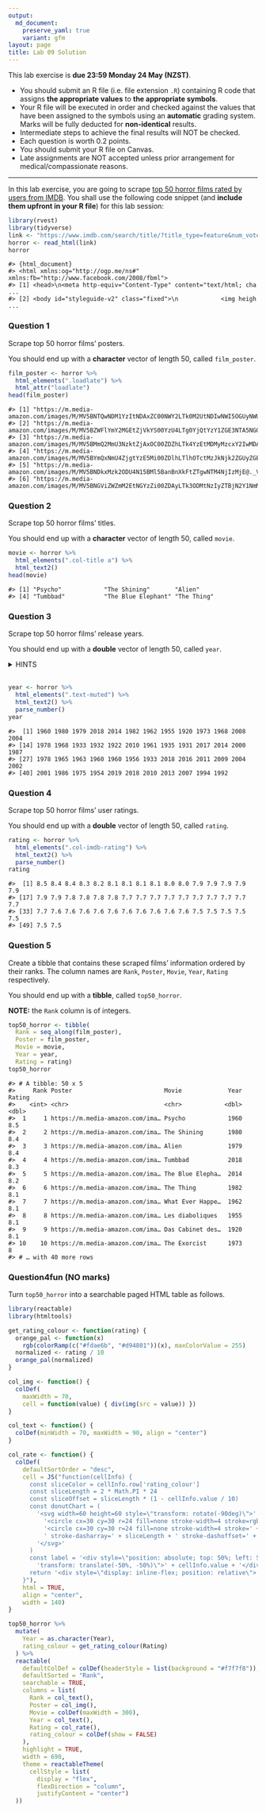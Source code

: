 ```yaml
---
output: 
  md_document:
    preserve_yaml: true
    variant: gfm
layout: page
title: Lab 09 Solution
---
```


This lab exercise is **due 23:59 Monday 24 May (NZST)**.

-   You should submit an R file (i.e. file extension `.R`) containing R
    code that assigns **the appropriate values** to **the appropriate
    symbols**.
-   Your R file will be executed in order and checked against the values
    that have been assigned to the symbols using an **automatic**
    grading system. Marks will be fully deducted for **non-identical**
    results.
-   Intermediate steps to achieve the final results will NOT be checked.
-   Each question is worth 0.2 points.
-   You should submit your R file on Canvas.
-   Late assignments are NOT accepted unless prior arrangement for
    medical/compassionate reasons.

------------------------------------------------------------------------

In this lab exercise, you are going to scrape [top 50 horror films rated
by users from
IMDB](https://www.imdb.com/search/title/?title_type=feature&num_votes=25000,&genres=horror&sort=user_rating,desc&view=simple&sort=user_rating).
You shall use the following code snippet (and **include them upfront in
your R file**) for this lab session:

``` r
library(rvest)
library(tidyverse)
link <- "https://www.imdb.com/search/title/?title_type=feature&num_votes=25000,&genres=horror&sort=user_rating,desc&view=simple&sort=user_rating"
horror <- read_html(link)
horror
```

    #> {html_document}
    #> <html xmlns:og="http://ogp.me/ns#" xmlns:fb="http://www.facebook.com/2008/fbml">
    #> [1] <head>\n<meta http-equiv="Content-Type" content="text/html; cha ...
    #> [2] <body id="styleguide-v2" class="fixed">\n            <img heigh ...

### Question 1

Scrape top 50 horror films’ posters.

You should end up with a **character** vector of length 50, called
`film_poster`.

``` r
film_poster <- horror %>% 
  html_elements(".loadlate") %>% 
  html_attr("loadlate")
head(film_poster)
```

    #> [1] "https://m.media-amazon.com/images/M/MV5BNTQwNDM1YzItNDAxZC00NWY2LTk0M2UtNDIwNWI5OGUyNWUxXkEyXkFqcGdeQXVyNzkwMjQ5NzM@._V1_UX34_CR0,0,34,50_AL_.jpg"
    #> [2] "https://m.media-amazon.com/images/M/MV5BZWFlYmY2MGEtZjVkYS00YzU4LTg0YjQtYzY1ZGE3NTA5NGQxXkEyXkFqcGdeQXVyMTQxNzMzNDI@._V1_UX34_CR0,0,34,50_AL_.jpg"
    #> [3] "https://m.media-amazon.com/images/M/MV5BMmQ2MmU3NzktZjAxOC00ZDZhLTk4YzEtMDMyMzcxY2IwMDAyXkEyXkFqcGdeQXVyNzkwMjQ5NzM@._V1_UX34_CR0,0,34,50_AL_.jpg"
    #> [4] "https://m.media-amazon.com/images/M/MV5BYmQxNmU4ZjgtYzE5Mi00ZDlhLTlhOTctMzJkNjk2ZGUyZGEwXkEyXkFqcGdeQXVyMzgxMDA0Nzk@._V1_UY50_CR0,0,34,50_AL_.jpg"
    #> [5] "https://m.media-amazon.com/images/M/MV5BNDkxMzk2ODU4N15BMl5BanBnXkFtZTgwNTM4NjIzMjE@._V1_UY50_CR0,0,34,50_AL_.jpg"                                
    #> [6] "https://m.media-amazon.com/images/M/MV5BNGViZWZmM2EtNGYzZi00ZDAyLTk3ODMtNzIyZTBjN2Y1NmM1XkEyXkFqcGdeQXVyNTAyODkwOQ@@._V1_UX34_CR0,0,34,50_AL_.jpg"

### Question 2

Scrape top 50 horror films’ titles.

You should end up with a **character** vector of length 50, called
`movie`.

``` r
movie <- horror %>% 
  html_elements(".col-title a") %>% 
  html_text2()
head(movie)
```

    #> [1] "Psycho"            "The Shining"       "Alien"            
    #> [4] "Tumbbad"           "The Blue Elephant" "The Thing"

### Question 3

Scrape top 50 horror films’ release years.

You should end up with a **double** vector of length 50, called `year`.

<details>
<summary>
HINTS
</summary>

1.  You may find one of [{readr}’s `parse_*()`
    functions](https://readr.tidyverse.org/reference/index.html#section-column-parsers)
    useful for extracting numbers.

</details>

<br>

``` r
year <- horror %>% 
  html_elements(".text-muted") %>% 
  html_text2() %>% 
  parse_number()
year
```

    #>  [1] 1960 1980 1979 2018 2014 1982 1962 1955 1920 1973 1968 2008 2004
    #> [14] 1978 1968 1933 1932 1922 2010 1961 1935 1931 2017 2014 2000 1987
    #> [27] 1978 1965 1963 1960 1960 1956 1933 2018 2016 2011 2009 2004 2002
    #> [40] 2001 1986 1975 1954 2019 2018 2010 2013 2007 1994 1992

### Question 4

Scrape top 50 horror films’ user ratings.

You should end up with a **double** vector of length 50, called
`rating`.

``` r
rating <- horror %>% 
  html_elements(".col-imdb-rating") %>% 
  html_text2() %>% 
  parse_number()
rating
```

    #>  [1] 8.5 8.4 8.4 8.3 8.2 8.1 8.1 8.1 8.1 8.0 8.0 7.9 7.9 7.9 7.9 7.9
    #> [17] 7.9 7.9 7.8 7.8 7.8 7.8 7.7 7.7 7.7 7.7 7.7 7.7 7.7 7.7 7.7 7.7
    #> [33] 7.7 7.6 7.6 7.6 7.6 7.6 7.6 7.6 7.6 7.6 7.6 7.5 7.5 7.5 7.5 7.5
    #> [49] 7.5 7.5

### Question 5

Create a tibble that contains these scraped films’ information ordered
by their ranks. The column names are `Rank`, `Poster`, `Movie`, `Year`,
`Rating` respectively.

You should end up with a **tibble**, called `top50_horror`.

**NOTE:** the `Rank` column is of integers.

``` r
top50_horror <- tibble(
  Rank = seq_along(film_poster),
  Poster = film_poster,
  Movie = movie,
  Year = year,
  Rating = rating)
top50_horror
```

    #> # A tibble: 50 x 5
    #>     Rank Poster                          Movie             Year Rating
    #>    <int> <chr>                           <chr>            <dbl>  <dbl>
    #>  1     1 https://m.media-amazon.com/ima… Psycho            1960    8.5
    #>  2     2 https://m.media-amazon.com/ima… The Shining       1980    8.4
    #>  3     3 https://m.media-amazon.com/ima… Alien             1979    8.4
    #>  4     4 https://m.media-amazon.com/ima… Tumbbad           2018    8.3
    #>  5     5 https://m.media-amazon.com/ima… The Blue Elepha…  2014    8.2
    #>  6     6 https://m.media-amazon.com/ima… The Thing         1982    8.1
    #>  7     7 https://m.media-amazon.com/ima… What Ever Happe…  1962    8.1
    #>  8     8 https://m.media-amazon.com/ima… Les diaboliques   1955    8.1
    #>  9     9 https://m.media-amazon.com/ima… Das Cabinet des…  1920    8.1
    #> 10    10 https://m.media-amazon.com/ima… The Exorcist      1973    8  
    #> # … with 40 more rows

### Question4fun (NO marks)

Turn `top50_horror` into a searchable paged HTML table as follows.

``` r
library(reactable)
library(htmltools)

get_rating_colour <- function(rating) {
  orange_pal <- function(x) 
    rgb(colorRamp(c("#fdae6b", "#d94801"))(x), maxColorValue = 255)
  normalized <- rating / 10
  orange_pal(normalized)
}

col_img <- function() {
  colDef(
    maxWidth = 70,
    cell = function(value) { div(img(src = value)) })
}

col_text <- function() {
  colDef(minWidth = 70, maxWidth = 90, align = "center")
}

col_rate <- function() {
  colDef(
    defaultSortOrder = "desc",
    cell = JS("function(cellInfo) {
      const sliceColor = cellInfo.row['rating_colour']
      const sliceLength = 2 * Math.PI * 24
      const sliceOffset = sliceLength * (1 - cellInfo.value / 10)
      const donutChart = (
        '<svg width=60 height=60 style=\"transform: rotate(-90deg)\">' +
          '<circle cx=30 cy=30 r=24 fill=none stroke-width=4 stroke=rgba(0,0,0,0.1)></circle>' +
          '<circle cx=30 cy=30 r=24 fill=none stroke-width=4 stroke=' + sliceColor +
          ' stroke-dasharray=' + sliceLength + ' stroke-dashoffset=' + sliceOffset + '></circle>' +
        '</svg>'
      )
      const label = '<div style=\"position: absolute; top: 50%; left: 50%; ' +
        'transform: translate(-50%, -50%)\">' + cellInfo.value + '</div>'
      return '<div style=\"display: inline-flex; position: relative\">' + donutChart + label + '</div>'
    }"),
    html = TRUE,
    align = "center",
    width = 140)
}

top50_horror %>% 
  mutate(
    Year = as.character(Year),
    rating_colour = get_rating_colour(Rating)
  ) %>% 
  reactable(
    defaultColDef = colDef(headerStyle = list(background = "#f7f7f8")),
    defaultSorted = "Rank",
    searchable = TRUE,
    columns = list(
      Rank = col_text(),
      Poster = col_img(),
      Movie = colDef(maxWidth = 300),
      Year = col_text(),
      Rating = col_rate(),
      rating_colour = colDef(show = FALSE)
    ),
    highlight = TRUE,
    width = 690,
    theme = reactableTheme(
      cellStyle = list(
        display = "flex", 
        flexDirection = "column", 
        justifyContent = "center")
  ))
```

<div id="htmlwidget-55954100c66b26dc0aa6" class="reactable html-widget"
style="width:690px;height:auto;">

</div>

<script type="application/json" data-for="htmlwidget-55954100c66b26dc0aa6">{"x":{"tag":{"name":"Reactable","attribs":{"data":{"Rank":[1,2,3,4,5,6,7,8,9,10,11,12,13,14,15,16,17,18,19,20,21,22,23,24,25,26,27,28,29,30,31,32,33,34,35,36,37,38,39,40,41,42,43,44,45,46,47,48,49,50],"Poster":["https://m.media-amazon.com/images/M/MV5BNTQwNDM1YzItNDAxZC00NWY2LTk0M2UtNDIwNWI5OGUyNWUxXkEyXkFqcGdeQXVyNzkwMjQ5NzM@._V1_UX34_CR0,0,34,50_AL_.jpg","https://m.media-amazon.com/images/M/MV5BZWFlYmY2MGEtZjVkYS00YzU4LTg0YjQtYzY1ZGE3NTA5NGQxXkEyXkFqcGdeQXVyMTQxNzMzNDI@._V1_UX34_CR0,0,34,50_AL_.jpg","https://m.media-amazon.com/images/M/MV5BMmQ2MmU3NzktZjAxOC00ZDZhLTk4YzEtMDMyMzcxY2IwMDAyXkEyXkFqcGdeQXVyNzkwMjQ5NzM@._V1_UX34_CR0,0,34,50_AL_.jpg","https://m.media-amazon.com/images/M/MV5BYmQxNmU4ZjgtYzE5Mi00ZDlhLTlhOTctMzJkNjk2ZGUyZGEwXkEyXkFqcGdeQXVyMzgxMDA0Nzk@._V1_UY50_CR0,0,34,50_AL_.jpg","https://m.media-amazon.com/images/M/MV5BNDkxMzk2ODU4N15BMl5BanBnXkFtZTgwNTM4NjIzMjE@._V1_UY50_CR0,0,34,50_AL_.jpg","https://m.media-amazon.com/images/M/MV5BNGViZWZmM2EtNGYzZi00ZDAyLTk3ODMtNzIyZTBjN2Y1NmM1XkEyXkFqcGdeQXVyNTAyODkwOQ@@._V1_UX34_CR0,0,34,50_AL_.jpg","https://m.media-amazon.com/images/M/MV5BZmI0M2VmNTgtMWVhYS00Zjg1LTk1YTYtNmJmMjRkZmMwYTc2XkEyXkFqcGdeQXVyNTA4NzY1MzY@._V1_UX34_CR0,0,34,50_AL_.jpg","https://m.media-amazon.com/images/M/MV5BZDVlZDdjNDktN2M4ZC00NjdkLThiMDctM2FiZWNlYjIzNDExXkEyXkFqcGdeQXVyMTA1NTM1NDI2._V1_UY50_CR0,0,34,50_AL_.jpg","https://m.media-amazon.com/images/M/MV5BNWJiNGJiMTEtMGM3OC00ZWNlLTgwZTgtMzdhNTRiZjk5MTQ1XkEyXkFqcGdeQXVyMTMxODk2OTU@._V1_UY50_CR0,0,34,50_AL_.jpg","https://m.media-amazon.com/images/M/MV5BYjhmMGMxZDYtMTkyNy00YWVmLTgyYmUtYTU3ZjcwNTBjN2I1XkEyXkFqcGdeQXVyNzkwMjQ5NzM@._V1_UX34_CR0,0,34,50_AL_.jpg","https://m.media-amazon.com/images/M/MV5BZmEwZGU2NzctYzlmNi00MGJkLWE3N2MtYjBlN2ZhMGJkZTZiXkEyXkFqcGdeQXVyMTQxNzMzNDI@._V1_UX34_CR0,0,34,50_AL_.jpg","https://m.media-amazon.com/images/M/MV5BOWM4NTY2NTMtZDZlZS00NTgyLWEzZDMtODE3ZGI1MzI3ZmU5XkEyXkFqcGdeQXVyNzI1NzMxNzM@._V1_UY50_CR0,0,34,50_AL_.jpg","https://m.media-amazon.com/images/M/MV5BMTg5Mjk2NDMtZTk0Ny00YTQ0LWIzYWEtMWI5MGQ0Mjg1OTNkXkEyXkFqcGdeQXVyNzkwMjQ5NzM@._V1_UX34_CR0,0,34,50_AL_.jpg","https://m.media-amazon.com/images/M/MV5BMzc1YTIyNjctYzhlNy00ZmYzLWI2ZWQtMzk4MmQwYzA0NGQ1XkEyXkFqcGdeQXVyMTQxNzMzNDI@._V1_UX34_CR0,0,34,50_AL_.jpg","https://m.media-amazon.com/images/M/MV5BMzRmN2E1ZDUtZDc2ZC00ZmI3LTkwOTctNzE2ZDIzMGJiMTYzXkEyXkFqcGdeQXVyMTQxNzMzNDI@._V1_UY50_CR0,0,34,50_AL_.jpg","https://m.media-amazon.com/images/M/MV5BZTY3YjYxZGQtMTM2YS00ZmYwLWFlM2QtOWFlMTU1NTAyZDQ2XkEyXkFqcGdeQXVyNTgyNTA4MjM@._V1_UX34_CR0,0,34,50_AL_.jpg","https://m.media-amazon.com/images/M/MV5BMjMyYjgyOTQtZDVlZS00NTQ0LWJiNDItNGRlZmM3Yzc0N2Y0XkEyXkFqcGdeQXVyNTA4NzY1MzY@._V1_UX34_CR0,0,34,50_AL_.jpg","https://m.media-amazon.com/images/M/MV5BMTAxYjEyMTctZTg3Ni00MGZmLWIxMmMtOGM2NTFiY2U3MmExXkEyXkFqcGdeQXVyNzkwMjQ5NzM@._V1_UX34_CR0,0,34,50_AL_.jpg","https://m.media-amazon.com/images/M/MV5BZjRmNjc5MTYtYjc3My00ZjNiLTg4YjUtMTQ0ZTFkZmMxMDUzXkEyXkFqcGdeQXVyNDY5MTUyNjU@._V1_UY50_CR2,0,34,50_AL_.jpg","https://m.media-amazon.com/images/M/MV5BYTYxZTQwOGQtNTJjNC00ZmVhLWJjNTQtYzY0M2VjYzI5MmU1L2ltYWdlXkEyXkFqcGdeQXVyNTAyODkwOQ@@._V1_UX34_CR0,0,34,50_AL_.jpg","https://m.media-amazon.com/images/M/MV5BOTUzMzAzMzEzNV5BMl5BanBnXkFtZTgwOTg1NTAwMjE@._V1_UX34_CR0,0,34,50_AL_.jpg","https://m.media-amazon.com/images/M/MV5BMTQ0Njc1MjM0OF5BMl5BanBnXkFtZTgwNTY2NTUyMjE@._V1_UX34_CR0,0,34,50_AL_.jpg","https://m.media-amazon.com/images/M/MV5BMjUxMDQwNjcyNl5BMl5BanBnXkFtZTgwNzcwMzc0MTI@._V1_UX34_CR0,0,34,50_AL_.jpg","https://m.media-amazon.com/images/M/MV5BMjAwNDA5NzEwM15BMl5BanBnXkFtZTgwMTA1MDUyNDE@._V1_UX34_CR0,0,34,50_AL_.jpg","https://m.media-amazon.com/images/M/MV5BNTIyNThlMjMtMzUyMi00YmEyLTljMmYtMWRhN2Q3ZTllZjA4XkEyXkFqcGdeQXVyMzM4MjM0Nzg@._V1_UY50_CR0,0,34,50_AL_.jpg","https://m.media-amazon.com/images/M/MV5BMWY3ODZlOGMtNzJmOS00ZTNjLWI3ZWEtZTJhZTk5NDZjYWRjXkEyXkFqcGdeQXVyNjU0OTQ0OTY@._V1_UX34_CR0,0,34,50_AL_.jpg","https://m.media-amazon.com/images/M/MV5BNzk1OGU2NmMtNTdhZC00NjdlLWE5YTMtZTQ0MGExZTQzOGQyXkEyXkFqcGdeQXVyMTQxNzMzNDI@._V1_UX34_CR0,0,34,50_AL_.jpg","https://m.media-amazon.com/images/M/MV5BZTU5ZThjNzAtNjc4NC00OTViLWIxYTYtODFmMTk5Y2NjZjZiL2ltYWdlL2ltYWdlXkEyXkFqcGdeQXVyNjc1NTYyMjg@._V1_UX34_CR0,0,34,50_AL_.jpg","https://m.media-amazon.com/images/M/MV5BMTAxNDA1ODc5MDleQTJeQWpwZ15BbWU4MDg2MDA4OTEx._V1_UX34_CR0,0,34,50_AL_.jpg","https://m.media-amazon.com/images/M/MV5BZjM3ZTAzZDYtZmFjZS00YmQ1LWJlOWEtN2I4MDRmYzY5YmRlL2ltYWdlXkEyXkFqcGdeQXVyMjgyNjk3MzE@._V1_UX34_CR0,0,34,50_AL_.jpg","https://m.media-amazon.com/images/M/MV5BNzBiMWRhNzQtMjZhZS00NzFmLWE5YWMtOWY4NzIxMjYzZTEyXkEyXkFqcGdeQXVyMzg2MzE2OTE@._V1_UY50_CR2,0,34,50_AL_.jpg","https://m.media-amazon.com/images/M/MV5BYTExYjM3MDYtMzg4MC00MjU4LTljZjAtYzdlMTFmYTJmYTE4XkEyXkFqcGdeQXVyNTAyODkwOQ@@._V1_UX34_CR0,0,34,50_AL_.jpg","https://m.media-amazon.com/images/M/MV5BYjllMmE0Y2YtYWIwZi00OWY1LWJhNWItYzM2MmNiYmFiZmRmXkEyXkFqcGdeQXVyNjc1NTYyMjg@._V1_UX34_CR0,0,34,50_AL_.jpg","https://m.media-amazon.com/images/M/MV5BMjk4NGZiMzAtODU1NS00MmQ4LWJiNmQtNWU5ZWU4Y2VmNWI0XkEyXkFqcGdeQXVyODE5NzE3OTE@._V1_UY50_CR0,0,34,50_AL_.jpg","https://m.media-amazon.com/images/M/MV5BMTkwOTQ4OTg0OV5BMl5BanBnXkFtZTgwMzQyOTM0OTE@._V1_UX34_CR0,0,34,50_AL_.jpg","https://m.media-amazon.com/images/M/MV5BMjMwOTYyNDY4NV5BMl5BanBnXkFtZTcwNDI1ODk0Ng@@._V1_UX34_CR0,0,34,50_AL_.jpg","https://m.media-amazon.com/images/M/MV5BMTU5MDg0NTQ1N15BMl5BanBnXkFtZTcwMjA4Mjg3Mg@@._V1_UY50_CR1,0,34,50_AL_.jpg","https://m.media-amazon.com/images/M/MV5BMzQ2ZTBhNmEtZDBmYi00ODU0LTgzZmQtNmMxM2M4NzM1ZjE4XkEyXkFqcGdeQXVyNjE5MjUyOTM@._V1_UX34_CR0,0,34,50_AL_.jpg","https://m.media-amazon.com/images/M/MV5BYTFkM2ViMmQtZmI5NS00MjQ2LWEyN2EtMTI1ZmNlZDU3MTZjXkEyXkFqcGdeQXVyNjU0OTQ0OTY@._V1_UX34_CR0,0,34,50_AL_.jpg","https://m.media-amazon.com/images/M/MV5BMTAxMDE4Mzc3ODNeQTJeQWpwZ15BbWU4MDY2Mjg4MDcx._V1_UY50_CR0,0,34,50_AL_.jpg","https://m.media-amazon.com/images/M/MV5BODcxMGMwOGEtMDUxMi00MzE5LTg4YTYtYjk1YjA4MzQxNTNlXkEyXkFqcGdeQXVyNzkwMjQ5NzM@._V1_UX34_CR0,0,34,50_AL_.jpg","https://m.media-amazon.com/images/M/MV5BYTQyMmUwMjgtOTU0Yy00YTJiLWFlZjMtOWM5NGQ0OWY5YThjXkEyXkFqcGdeQXVyNjQ2MjQ5NzM@._V1_UY50_CR1,0,34,50_AL_.jpg","https://m.media-amazon.com/images/M/MV5BMjAzNTk3MTc2OF5BMl5BanBnXkFtZTgwNzI5MzU5MTE@._V1_UY50_CR0,0,34,50_AL_.jpg","https://m.media-amazon.com/images/M/MV5BZmE0MGJhNmYtOWNjYi00Njc5LWE2YjEtMWMxZTVmODUwMmMxXkEyXkFqcGdeQXVyMTkxNjUyNQ@@._V1_UX34_CR0,0,34,50_AL_.jpg","https://m.media-amazon.com/images/M/MV5BMjI0MDMzNTQ0M15BMl5BanBnXkFtZTgwMTM5NzM3NDM@._V1_UX34_CR0,0,34,50_AL_.jpg","https://m.media-amazon.com/images/M/MV5BODkwMTgxNjA2NF5BMl5BanBnXkFtZTgwMDc0OTcwOTE@._V1_UX34_CR0,0,34,50_AL_.jpg","https://m.media-amazon.com/images/M/MV5BODQ5NDQ0MjkwMF5BMl5BanBnXkFtZTcwNDg1OTU4NQ@@._V1_UX34_CR0,0,34,50_AL_.jpg","https://m.media-amazon.com/images/M/MV5BMTM3NjA1NDMyMV5BMl5BanBnXkFtZTcwMDQzNDMzOQ@@._V1_UX34_CR0,0,34,50_AL_.jpg","https://m.media-amazon.com/images/M/MV5BMjA0MzExNzc3MV5BMl5BanBnXkFtZTcwODAxMzM0MQ@@._V1_UX34_CR0,0,34,50_AL_.jpg","https://m.media-amazon.com/images/M/MV5BYThmYjJhMGItNjlmOC00ZDRiLWEzNjUtZjU4MjA3MzY0MzFmXkEyXkFqcGdeQXVyNTI4MjkwNjA@._V1_UX34_CR0,0,34,50_AL_.jpg"],"Movie":["Psycho","The Shining","Alien","Tumbbad","The Blue Elephant","The Thing","What Ever Happened to Baby Jane?","Les diaboliques","Das Cabinet des Dr. Caligari","The Exorcist","Rosemary's Baby","Låt den rätte komma in","Shaun of the Dead","Dawn of the Dead","Night of the Living Dead","King Kong","Freaks","Nosferatu","Ang-ma-reul bo-at-da","The Innocents","Bride of Frankenstein","Frankenstein","Get Out","What We Do in the Shadows","Vampire Hunter D: Bloodlust","Evil Dead II","Halloween","Repulsion","The Birds","Peeping Tom","Les yeux sans visage","Invasion of the Body Snatchers","The Invisible Man","Stree","Busanhaeng","La piel que habito","Zombieland","Saw","28 Days Later...","The Others","The Fly","Profondo rosso","Gojira","The Lighthouse","A Quiet Place","Gokseong","Tucker and Dale vs Evil","The Conjuring","Grindhouse","Interview with the Vampire: The Vampire Chronicles"],"Year":["1960","1980","1979","2018","2014","1982","1962","1955","1920","1973","1968","2008","2004","1978","1968","1933","1932","1922","2010","1961","1935","1931","2017","2014","2000","1987","1978","1965","1963","1960","1960","1956","1933","2018","2016","2011","2009","2004","2002","2001","1986","1975","1954","2019","2018","2016","2010","2013","2007","1994"],"Rating":[8.5,8.4,8.4,8.3,8.2,8.1,8.1,8.1,8.1,8,8,7.9,7.9,7.9,7.9,7.9,7.9,7.9,7.8,7.8,7.8,7.8,7.7,7.7,7.7,7.7,7.7,7.7,7.7,7.7,7.7,7.7,7.7,7.6,7.6,7.6,7.6,7.6,7.6,7.6,7.6,7.6,7.6,7.5,7.5,7.5,7.5,7.5,7.5,7.5],"rating_colour":["#DE5710","#DE5811","#DE5811","#DF5913","#DF5A14","#DF5B15","#DF5B15","#DF5B15","#DF5B15","#E05C16","#E05C16","#E05D17","#E05D17","#E05D17","#E05D17","#E05D17","#E05D17","#E05D17","#E05E18","#E05E18","#E05E18","#E05E18","#E15F19","#E15F19","#E15F19","#E15F19","#E15F19","#E15F19","#E15F19","#E15F19","#E15F19","#E15F19","#E15F19","#E1601A","#E1601A","#E1601A","#E1601A","#E1601A","#E1601A","#E1601A","#E1601A","#E1601A","#E1601A","#E2611B","#E2611B","#E2611B","#E2611B","#E2611B","#E2611B","#E2611B"]},"columns":[{"accessor":"Rank","name":"Rank","type":"numeric","headerStyle":{"background":"#f7f7f8"},"minWidth":70,"maxWidth":90,"align":"center"},{"accessor":"Poster","name":"Poster","type":"character","headerStyle":{"background":"#f7f7f8"},"cell":[{"name":"div","attribs":{},"children":[{"name":"img","attribs":{"src":"https://m.media-amazon.com/images/M/MV5BNTQwNDM1YzItNDAxZC00NWY2LTk0M2UtNDIwNWI5OGUyNWUxXkEyXkFqcGdeQXVyNzkwMjQ5NzM@._V1_UX34_CR0,0,34,50_AL_.jpg"},"children":[]}]},{"name":"div","attribs":{},"children":[{"name":"img","attribs":{"src":"https://m.media-amazon.com/images/M/MV5BZWFlYmY2MGEtZjVkYS00YzU4LTg0YjQtYzY1ZGE3NTA5NGQxXkEyXkFqcGdeQXVyMTQxNzMzNDI@._V1_UX34_CR0,0,34,50_AL_.jpg"},"children":[]}]},{"name":"div","attribs":{},"children":[{"name":"img","attribs":{"src":"https://m.media-amazon.com/images/M/MV5BMmQ2MmU3NzktZjAxOC00ZDZhLTk4YzEtMDMyMzcxY2IwMDAyXkEyXkFqcGdeQXVyNzkwMjQ5NzM@._V1_UX34_CR0,0,34,50_AL_.jpg"},"children":[]}]},{"name":"div","attribs":{},"children":[{"name":"img","attribs":{"src":"https://m.media-amazon.com/images/M/MV5BYmQxNmU4ZjgtYzE5Mi00ZDlhLTlhOTctMzJkNjk2ZGUyZGEwXkEyXkFqcGdeQXVyMzgxMDA0Nzk@._V1_UY50_CR0,0,34,50_AL_.jpg"},"children":[]}]},{"name":"div","attribs":{},"children":[{"name":"img","attribs":{"src":"https://m.media-amazon.com/images/M/MV5BNDkxMzk2ODU4N15BMl5BanBnXkFtZTgwNTM4NjIzMjE@._V1_UY50_CR0,0,34,50_AL_.jpg"},"children":[]}]},{"name":"div","attribs":{},"children":[{"name":"img","attribs":{"src":"https://m.media-amazon.com/images/M/MV5BNGViZWZmM2EtNGYzZi00ZDAyLTk3ODMtNzIyZTBjN2Y1NmM1XkEyXkFqcGdeQXVyNTAyODkwOQ@@._V1_UX34_CR0,0,34,50_AL_.jpg"},"children":[]}]},{"name":"div","attribs":{},"children":[{"name":"img","attribs":{"src":"https://m.media-amazon.com/images/M/MV5BZmI0M2VmNTgtMWVhYS00Zjg1LTk1YTYtNmJmMjRkZmMwYTc2XkEyXkFqcGdeQXVyNTA4NzY1MzY@._V1_UX34_CR0,0,34,50_AL_.jpg"},"children":[]}]},{"name":"div","attribs":{},"children":[{"name":"img","attribs":{"src":"https://m.media-amazon.com/images/M/MV5BZDVlZDdjNDktN2M4ZC00NjdkLThiMDctM2FiZWNlYjIzNDExXkEyXkFqcGdeQXVyMTA1NTM1NDI2._V1_UY50_CR0,0,34,50_AL_.jpg"},"children":[]}]},{"name":"div","attribs":{},"children":[{"name":"img","attribs":{"src":"https://m.media-amazon.com/images/M/MV5BNWJiNGJiMTEtMGM3OC00ZWNlLTgwZTgtMzdhNTRiZjk5MTQ1XkEyXkFqcGdeQXVyMTMxODk2OTU@._V1_UY50_CR0,0,34,50_AL_.jpg"},"children":[]}]},{"name":"div","attribs":{},"children":[{"name":"img","attribs":{"src":"https://m.media-amazon.com/images/M/MV5BYjhmMGMxZDYtMTkyNy00YWVmLTgyYmUtYTU3ZjcwNTBjN2I1XkEyXkFqcGdeQXVyNzkwMjQ5NzM@._V1_UX34_CR0,0,34,50_AL_.jpg"},"children":[]}]},{"name":"div","attribs":{},"children":[{"name":"img","attribs":{"src":"https://m.media-amazon.com/images/M/MV5BZmEwZGU2NzctYzlmNi00MGJkLWE3N2MtYjBlN2ZhMGJkZTZiXkEyXkFqcGdeQXVyMTQxNzMzNDI@._V1_UX34_CR0,0,34,50_AL_.jpg"},"children":[]}]},{"name":"div","attribs":{},"children":[{"name":"img","attribs":{"src":"https://m.media-amazon.com/images/M/MV5BOWM4NTY2NTMtZDZlZS00NTgyLWEzZDMtODE3ZGI1MzI3ZmU5XkEyXkFqcGdeQXVyNzI1NzMxNzM@._V1_UY50_CR0,0,34,50_AL_.jpg"},"children":[]}]},{"name":"div","attribs":{},"children":[{"name":"img","attribs":{"src":"https://m.media-amazon.com/images/M/MV5BMTg5Mjk2NDMtZTk0Ny00YTQ0LWIzYWEtMWI5MGQ0Mjg1OTNkXkEyXkFqcGdeQXVyNzkwMjQ5NzM@._V1_UX34_CR0,0,34,50_AL_.jpg"},"children":[]}]},{"name":"div","attribs":{},"children":[{"name":"img","attribs":{"src":"https://m.media-amazon.com/images/M/MV5BMzc1YTIyNjctYzhlNy00ZmYzLWI2ZWQtMzk4MmQwYzA0NGQ1XkEyXkFqcGdeQXVyMTQxNzMzNDI@._V1_UX34_CR0,0,34,50_AL_.jpg"},"children":[]}]},{"name":"div","attribs":{},"children":[{"name":"img","attribs":{"src":"https://m.media-amazon.com/images/M/MV5BMzRmN2E1ZDUtZDc2ZC00ZmI3LTkwOTctNzE2ZDIzMGJiMTYzXkEyXkFqcGdeQXVyMTQxNzMzNDI@._V1_UY50_CR0,0,34,50_AL_.jpg"},"children":[]}]},{"name":"div","attribs":{},"children":[{"name":"img","attribs":{"src":"https://m.media-amazon.com/images/M/MV5BZTY3YjYxZGQtMTM2YS00ZmYwLWFlM2QtOWFlMTU1NTAyZDQ2XkEyXkFqcGdeQXVyNTgyNTA4MjM@._V1_UX34_CR0,0,34,50_AL_.jpg"},"children":[]}]},{"name":"div","attribs":{},"children":[{"name":"img","attribs":{"src":"https://m.media-amazon.com/images/M/MV5BMjMyYjgyOTQtZDVlZS00NTQ0LWJiNDItNGRlZmM3Yzc0N2Y0XkEyXkFqcGdeQXVyNTA4NzY1MzY@._V1_UX34_CR0,0,34,50_AL_.jpg"},"children":[]}]},{"name":"div","attribs":{},"children":[{"name":"img","attribs":{"src":"https://m.media-amazon.com/images/M/MV5BMTAxYjEyMTctZTg3Ni00MGZmLWIxMmMtOGM2NTFiY2U3MmExXkEyXkFqcGdeQXVyNzkwMjQ5NzM@._V1_UX34_CR0,0,34,50_AL_.jpg"},"children":[]}]},{"name":"div","attribs":{},"children":[{"name":"img","attribs":{"src":"https://m.media-amazon.com/images/M/MV5BZjRmNjc5MTYtYjc3My00ZjNiLTg4YjUtMTQ0ZTFkZmMxMDUzXkEyXkFqcGdeQXVyNDY5MTUyNjU@._V1_UY50_CR2,0,34,50_AL_.jpg"},"children":[]}]},{"name":"div","attribs":{},"children":[{"name":"img","attribs":{"src":"https://m.media-amazon.com/images/M/MV5BYTYxZTQwOGQtNTJjNC00ZmVhLWJjNTQtYzY0M2VjYzI5MmU1L2ltYWdlXkEyXkFqcGdeQXVyNTAyODkwOQ@@._V1_UX34_CR0,0,34,50_AL_.jpg"},"children":[]}]},{"name":"div","attribs":{},"children":[{"name":"img","attribs":{"src":"https://m.media-amazon.com/images/M/MV5BOTUzMzAzMzEzNV5BMl5BanBnXkFtZTgwOTg1NTAwMjE@._V1_UX34_CR0,0,34,50_AL_.jpg"},"children":[]}]},{"name":"div","attribs":{},"children":[{"name":"img","attribs":{"src":"https://m.media-amazon.com/images/M/MV5BMTQ0Njc1MjM0OF5BMl5BanBnXkFtZTgwNTY2NTUyMjE@._V1_UX34_CR0,0,34,50_AL_.jpg"},"children":[]}]},{"name":"div","attribs":{},"children":[{"name":"img","attribs":{"src":"https://m.media-amazon.com/images/M/MV5BMjUxMDQwNjcyNl5BMl5BanBnXkFtZTgwNzcwMzc0MTI@._V1_UX34_CR0,0,34,50_AL_.jpg"},"children":[]}]},{"name":"div","attribs":{},"children":[{"name":"img","attribs":{"src":"https://m.media-amazon.com/images/M/MV5BMjAwNDA5NzEwM15BMl5BanBnXkFtZTgwMTA1MDUyNDE@._V1_UX34_CR0,0,34,50_AL_.jpg"},"children":[]}]},{"name":"div","attribs":{},"children":[{"name":"img","attribs":{"src":"https://m.media-amazon.com/images/M/MV5BNTIyNThlMjMtMzUyMi00YmEyLTljMmYtMWRhN2Q3ZTllZjA4XkEyXkFqcGdeQXVyMzM4MjM0Nzg@._V1_UY50_CR0,0,34,50_AL_.jpg"},"children":[]}]},{"name":"div","attribs":{},"children":[{"name":"img","attribs":{"src":"https://m.media-amazon.com/images/M/MV5BMWY3ODZlOGMtNzJmOS00ZTNjLWI3ZWEtZTJhZTk5NDZjYWRjXkEyXkFqcGdeQXVyNjU0OTQ0OTY@._V1_UX34_CR0,0,34,50_AL_.jpg"},"children":[]}]},{"name":"div","attribs":{},"children":[{"name":"img","attribs":{"src":"https://m.media-amazon.com/images/M/MV5BNzk1OGU2NmMtNTdhZC00NjdlLWE5YTMtZTQ0MGExZTQzOGQyXkEyXkFqcGdeQXVyMTQxNzMzNDI@._V1_UX34_CR0,0,34,50_AL_.jpg"},"children":[]}]},{"name":"div","attribs":{},"children":[{"name":"img","attribs":{"src":"https://m.media-amazon.com/images/M/MV5BZTU5ZThjNzAtNjc4NC00OTViLWIxYTYtODFmMTk5Y2NjZjZiL2ltYWdlL2ltYWdlXkEyXkFqcGdeQXVyNjc1NTYyMjg@._V1_UX34_CR0,0,34,50_AL_.jpg"},"children":[]}]},{"name":"div","attribs":{},"children":[{"name":"img","attribs":{"src":"https://m.media-amazon.com/images/M/MV5BMTAxNDA1ODc5MDleQTJeQWpwZ15BbWU4MDg2MDA4OTEx._V1_UX34_CR0,0,34,50_AL_.jpg"},"children":[]}]},{"name":"div","attribs":{},"children":[{"name":"img","attribs":{"src":"https://m.media-amazon.com/images/M/MV5BZjM3ZTAzZDYtZmFjZS00YmQ1LWJlOWEtN2I4MDRmYzY5YmRlL2ltYWdlXkEyXkFqcGdeQXVyMjgyNjk3MzE@._V1_UX34_CR0,0,34,50_AL_.jpg"},"children":[]}]},{"name":"div","attribs":{},"children":[{"name":"img","attribs":{"src":"https://m.media-amazon.com/images/M/MV5BNzBiMWRhNzQtMjZhZS00NzFmLWE5YWMtOWY4NzIxMjYzZTEyXkEyXkFqcGdeQXVyMzg2MzE2OTE@._V1_UY50_CR2,0,34,50_AL_.jpg"},"children":[]}]},{"name":"div","attribs":{},"children":[{"name":"img","attribs":{"src":"https://m.media-amazon.com/images/M/MV5BYTExYjM3MDYtMzg4MC00MjU4LTljZjAtYzdlMTFmYTJmYTE4XkEyXkFqcGdeQXVyNTAyODkwOQ@@._V1_UX34_CR0,0,34,50_AL_.jpg"},"children":[]}]},{"name":"div","attribs":{},"children":[{"name":"img","attribs":{"src":"https://m.media-amazon.com/images/M/MV5BYjllMmE0Y2YtYWIwZi00OWY1LWJhNWItYzM2MmNiYmFiZmRmXkEyXkFqcGdeQXVyNjc1NTYyMjg@._V1_UX34_CR0,0,34,50_AL_.jpg"},"children":[]}]},{"name":"div","attribs":{},"children":[{"name":"img","attribs":{"src":"https://m.media-amazon.com/images/M/MV5BMjk4NGZiMzAtODU1NS00MmQ4LWJiNmQtNWU5ZWU4Y2VmNWI0XkEyXkFqcGdeQXVyODE5NzE3OTE@._V1_UY50_CR0,0,34,50_AL_.jpg"},"children":[]}]},{"name":"div","attribs":{},"children":[{"name":"img","attribs":{"src":"https://m.media-amazon.com/images/M/MV5BMTkwOTQ4OTg0OV5BMl5BanBnXkFtZTgwMzQyOTM0OTE@._V1_UX34_CR0,0,34,50_AL_.jpg"},"children":[]}]},{"name":"div","attribs":{},"children":[{"name":"img","attribs":{"src":"https://m.media-amazon.com/images/M/MV5BMjMwOTYyNDY4NV5BMl5BanBnXkFtZTcwNDI1ODk0Ng@@._V1_UX34_CR0,0,34,50_AL_.jpg"},"children":[]}]},{"name":"div","attribs":{},"children":[{"name":"img","attribs":{"src":"https://m.media-amazon.com/images/M/MV5BMTU5MDg0NTQ1N15BMl5BanBnXkFtZTcwMjA4Mjg3Mg@@._V1_UY50_CR1,0,34,50_AL_.jpg"},"children":[]}]},{"name":"div","attribs":{},"children":[{"name":"img","attribs":{"src":"https://m.media-amazon.com/images/M/MV5BMzQ2ZTBhNmEtZDBmYi00ODU0LTgzZmQtNmMxM2M4NzM1ZjE4XkEyXkFqcGdeQXVyNjE5MjUyOTM@._V1_UX34_CR0,0,34,50_AL_.jpg"},"children":[]}]},{"name":"div","attribs":{},"children":[{"name":"img","attribs":{"src":"https://m.media-amazon.com/images/M/MV5BYTFkM2ViMmQtZmI5NS00MjQ2LWEyN2EtMTI1ZmNlZDU3MTZjXkEyXkFqcGdeQXVyNjU0OTQ0OTY@._V1_UX34_CR0,0,34,50_AL_.jpg"},"children":[]}]},{"name":"div","attribs":{},"children":[{"name":"img","attribs":{"src":"https://m.media-amazon.com/images/M/MV5BMTAxMDE4Mzc3ODNeQTJeQWpwZ15BbWU4MDY2Mjg4MDcx._V1_UY50_CR0,0,34,50_AL_.jpg"},"children":[]}]},{"name":"div","attribs":{},"children":[{"name":"img","attribs":{"src":"https://m.media-amazon.com/images/M/MV5BODcxMGMwOGEtMDUxMi00MzE5LTg4YTYtYjk1YjA4MzQxNTNlXkEyXkFqcGdeQXVyNzkwMjQ5NzM@._V1_UX34_CR0,0,34,50_AL_.jpg"},"children":[]}]},{"name":"div","attribs":{},"children":[{"name":"img","attribs":{"src":"https://m.media-amazon.com/images/M/MV5BYTQyMmUwMjgtOTU0Yy00YTJiLWFlZjMtOWM5NGQ0OWY5YThjXkEyXkFqcGdeQXVyNjQ2MjQ5NzM@._V1_UY50_CR1,0,34,50_AL_.jpg"},"children":[]}]},{"name":"div","attribs":{},"children":[{"name":"img","attribs":{"src":"https://m.media-amazon.com/images/M/MV5BMjAzNTk3MTc2OF5BMl5BanBnXkFtZTgwNzI5MzU5MTE@._V1_UY50_CR0,0,34,50_AL_.jpg"},"children":[]}]},{"name":"div","attribs":{},"children":[{"name":"img","attribs":{"src":"https://m.media-amazon.com/images/M/MV5BZmE0MGJhNmYtOWNjYi00Njc5LWE2YjEtMWMxZTVmODUwMmMxXkEyXkFqcGdeQXVyMTkxNjUyNQ@@._V1_UX34_CR0,0,34,50_AL_.jpg"},"children":[]}]},{"name":"div","attribs":{},"children":[{"name":"img","attribs":{"src":"https://m.media-amazon.com/images/M/MV5BMjI0MDMzNTQ0M15BMl5BanBnXkFtZTgwMTM5NzM3NDM@._V1_UX34_CR0,0,34,50_AL_.jpg"},"children":[]}]},{"name":"div","attribs":{},"children":[{"name":"img","attribs":{"src":"https://m.media-amazon.com/images/M/MV5BODkwMTgxNjA2NF5BMl5BanBnXkFtZTgwMDc0OTcwOTE@._V1_UX34_CR0,0,34,50_AL_.jpg"},"children":[]}]},{"name":"div","attribs":{},"children":[{"name":"img","attribs":{"src":"https://m.media-amazon.com/images/M/MV5BODQ5NDQ0MjkwMF5BMl5BanBnXkFtZTcwNDg1OTU4NQ@@._V1_UX34_CR0,0,34,50_AL_.jpg"},"children":[]}]},{"name":"div","attribs":{},"children":[{"name":"img","attribs":{"src":"https://m.media-amazon.com/images/M/MV5BMTM3NjA1NDMyMV5BMl5BanBnXkFtZTcwMDQzNDMzOQ@@._V1_UX34_CR0,0,34,50_AL_.jpg"},"children":[]}]},{"name":"div","attribs":{},"children":[{"name":"img","attribs":{"src":"https://m.media-amazon.com/images/M/MV5BMjA0MzExNzc3MV5BMl5BanBnXkFtZTcwODAxMzM0MQ@@._V1_UX34_CR0,0,34,50_AL_.jpg"},"children":[]}]},{"name":"div","attribs":{},"children":[{"name":"img","attribs":{"src":"https://m.media-amazon.com/images/M/MV5BYThmYjJhMGItNjlmOC00ZDRiLWEzNjUtZjU4MjA3MzY0MzFmXkEyXkFqcGdeQXVyNTI4MjkwNjA@._V1_UX34_CR0,0,34,50_AL_.jpg"},"children":[]}]}],"maxWidth":70},{"accessor":"Movie","name":"Movie","type":"character","headerStyle":{"background":"#f7f7f8"},"maxWidth":300},{"accessor":"Year","name":"Year","type":"character","headerStyle":{"background":"#f7f7f8"},"minWidth":70,"maxWidth":90,"align":"center"},{"accessor":"Rating","name":"Rating","type":"numeric","headerStyle":{"background":"#f7f7f8"},"defaultSortDesc":true,"cell":"function(cellInfo) {\n      const sliceColor = cellInfo.row['rating_colour']\n      const sliceLength = 2 * Math.PI * 24\n      const sliceOffset = sliceLength * (1 - cellInfo.value / 10)\n      const donutChart = (\n        '<svg width=60 height=60 style=\"transform: rotate(-90deg)\">' +\n          '<circle cx=30 cy=30 r=24 fill=none stroke-width=4 stroke=rgba(0,0,0,0.1)><\/circle>' +\n          '<circle cx=30 cy=30 r=24 fill=none stroke-width=4 stroke=' + sliceColor +\n          ' stroke-dasharray=' + sliceLength + ' stroke-dashoffset=' + sliceOffset + '><\/circle>' +\n        '<\/svg>'\n      )\n      const label = '<div style=\"position: absolute; top: 50%; left: 50%; ' +\n        'transform: translate(-50%, -50%)\">' + cellInfo.value + '<\/div>'\n      return '<div style=\"display: inline-flex; position: relative\">' + donutChart + label + '<\/div>'\n    }","html":true,"width":140,"align":"center"},{"accessor":"rating_colour","name":"rating_colour","type":"character","headerStyle":{"background":"#f7f7f8"},"show":false}],"searchable":true,"defaultSorted":[{"id":"Rank","desc":false}],"defaultPageSize":10,"paginationType":"numbers","showPageInfo":true,"minRows":1,"highlight":true,"width":"690px","theme":{"cellStyle":{"display":"flex","flexDirection":"column","justifyContent":"center"}},"dataKey":"7a021d2ed0cb0ec6d6320cfcf4485b8b","key":"7a021d2ed0cb0ec6d6320cfcf4485b8b"},"children":[]},"class":"reactR_markup"},"evals":["tag.attribs.columns.4.cell"],"jsHooks":[]}</script>
</div>
